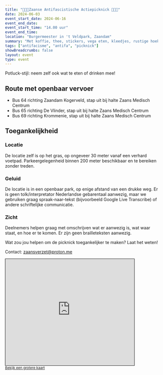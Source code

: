 ```yaml
---
title: "🥗✊🔻Zaanse Antifascistische Actiepicknick 🔻✊🥗"
date: 2024-06-03
event_start_date: 2024-06-16
event_end_date: 
event_start_time: "14.00 uur"
event_end_time: 
location: "Burgermeester in 't Veldpark, Zaandam"
summary: "Met koffie, thee, stickers, vega eten, kleedjes, rustige hoekjes, zines, leuke mensen, genoeg om over te kletsen en wie weet zelfs goed weer."
tags: ["antifacisme", "antifa", "picknick"]
showBreadcrumbs: false
layout: event
type: event
---
```


Potluck-stijl: neem zelf ook wat te eten of drinken mee!

## Route met openbaar vervoer
- Bus 64 richting Zaandam Kogerveld, stap uit bij halte Zaans Medisch Centrum
- Bus 65 richting De Vlinder, stap uit bij halte Zaans Medisch Centrum
- Bus 69 richting Krommenie, stap uit bij halte Zaans Medisch Centrum

## Toegankelijkheid

### Locatie
De locatie zelf is op het gras, op ongeveer 30 meter vanaf een verhard voetpad. Parkeergelegenheid binnen 200 meter beschikbaar en te bereiken zonder treden. 

### Geluid
De locatie is in een openbaar park, op enige afstand van een drukke weg. Er is geen tolk/interpretator Nederlandse gebarentaal aanwezig, maar we gebruiken graag spraak-naar-tekst (bijvoorbeeld Google Live Transcribe) of andere schriftelijke communicatie. 

### Zicht 
Deelnemers helpen graag met omschrijven wat er aanwezig is, wat waar staat, en hoe er te komen. Er zijn geen brailleteksten aanwezig. 

Wat zou jou helpen om de picknick toegankelijker te maken? Laat het weten!

Contact: zaansverzet@proton.me

<iframe width="425" height="350" src="https://www.openstreetmap.org/export/embed.html?bbox=4.824725389480592%2C52.449484150090775%2C4.829204678535462%2C52.45150786330419&amp;layer=mapnik" style="border: 1px solid black"></iframe><br/><small><a href="https://www.openstreetmap.org/#map=18/52.45050/4.82697&amp;layers=N">Bekijk een grotere kaart</a></small>